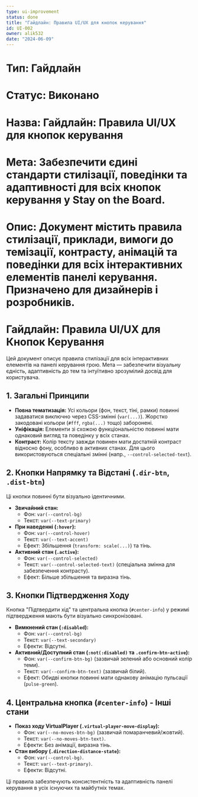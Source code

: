 ```yaml
---
type: ui-improvement
status: done
title: "Гайдлайн: Правила UI/UX для кнопок керування"
id: UI-002
owner: alik532
date: "2024-06-09"
---
```


# Тип: Гайдлайн
# Статус: Виконано
# Назва: Гайдлайн: Правила UI/UX для кнопок керування
# Мета: Забезпечити єдині стандарти стилізації, поведінки та адаптивності для всіх кнопок керування у Stay on the Board.
# Опис: Документ містить правила стилізації, приклади, вимоги до темізації, контрасту, анімацій та поведінки для всіх інтерактивних елементів панелі керування. Призначено для дизайнерів і розробників.

# Гайдлайн: Правила UI/UX для Кнопок Керування

Цей документ описує правила стилізації для всіх інтерактивних елементів на панелі керування грою. Мета — забезпечити візуальну єдність, адаптивність до тем та інтуїтивно зрозумілий досвід для користувача.

## 1. Загальні Принципи

*   **Повна тематизація:** Усі кольори (фон, текст, тіні, рамки) повинні задаватися виключно через CSS-змінні (`var(...)`). Жорстко закодовані кольори (`#fff`, `rgba(...)` тощо) заборонені.
*   **Уніфікація:** Елементи зі схожою функціональністю повинні мати однаковий вигляд та поведінку у всіх станах.
*   **Контраст:** Колір тексту завжди повинен мати достатній контраст відносно фону, особливо в активних станах. Для цього використовуються спеціальні змінні (напр., `--control-selected-text`).

## 2. Кнопки Напрямку та Відстані (`.dir-btn`, `.dist-btn`)

Ці кнопки повинні бути візуально ідентичними.

*   **Звичайний стан:**
    *   Фон: `var(--control-bg)`
    *   Текст: `var(--text-primary)`
*   **При наведенні (`:hover`):**
    *   Фон: `var(--control-hover)`
    *   Текст: `var(--text-accent)`
    *   Ефект: Збільшення (`transform: scale(...)`) та тінь.
*   **Активний стан (`.active`):**
    *   Фон: `var(--control-selected)`
    *   Текст: `var(--control-selected-text)` (спеціальна змінна для забезпечення контрасту).
    *   Ефект: Більше збільшення та виразна тінь.

## 3. Кнопки Підтвердження Ходу

Кнопка "Підтвердити хід" та центральна кнопка (`#center-info`) у режимі підтвердження мають бути візуально синхронізовані.

*   **Вимкнений стан (`:disabled`):**
    *   Фон: `var(--control-bg)`
    *   Текст: `var(--text-secondary)`
    *   Ефекти: Відсутні.
*   **Активний/Доступний стан (`:not(:disabled)` та `.confirm-btn-active`):**
    *   Фон: `var(--confirm-btn-bg)` (зазвичай зелений або основний колір теми).
    *   Текст: `var(--confirm-btn-text)` (зазвичай білий).
    *   Ефект: Обидві кнопки повинні мати однакову анімацію пульсації (`pulse-green`).

## 4. Центральна кнопка (`#center-info`) - Інші стани

*   **Показ ходу VirtualPlayer (`.virtual-player-move-display`):**
    *   Фон: `var(--no-moves-btn-bg)` (зазвичай помаранчевий/жовтий).
    *   Текст: `var(--no-moves-btn-text)`.
    *   Ефекти: Без анімації, виразна тінь.
*   **Стан вибору (`.direction-distance-state`):**
    *   Фон: `var(--control-bg)`.
    *   Текст: `var(--text-primary)`.
    *   Ефекти: Відсутні.

Ці правила забезпечують консистентність та адаптивність панелі керування в усіх існуючих та майбутніх темах. 